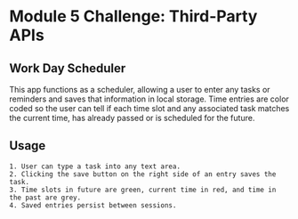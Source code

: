 # Module 5 Challenge: Third-Party APIs

## Work Day Scheduler

This app functions as a scheduler, allowing a user to enter any tasks or reminders and saves that information in local storage. Time entries are color coded so the user can tell if each time slot and any associated task matches the current time, has already passed or is scheduled for the future.

## Usage
``````````
1. User can type a task into any text area.
2. Clicking the save button on the right side of an entry saves the task.
3. Time slots in future are green, current time in red, and time in the past are grey.
4. Saved entries persist between sessions. 